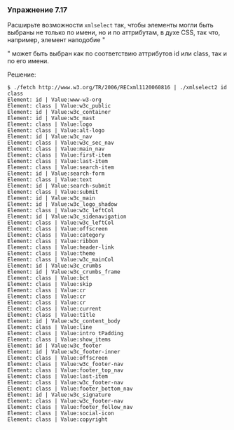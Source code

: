 ### Упражнение 7.17

Расширьте возможности ```xmlselect``` так, чтобы элементы могли быть выбраны не только 
по имени, но и по аттрибутам, в духе CSS, так что, например, элемент наподобие
"<div id="page" class="wide">" может быть выбран как по соответствию аттрибутов id 
или class, так и по его имени. 

Решение:
```shell
$ ./fetch http://www.w3.org/TR/2006/RECxml1120060816 | ./xmlselect2 id class
Element: id | Value:www-w3-org
Element: class | Value:w3c_public
Element: id | Value:w3c_container
Element: id | Value:w3c_mast
Element: class | Value:logo
Element: class | Value:alt-logo
Element: id | Value:w3c_nav
Element: class | Value:w3c_sec_nav
Element: class | Value:main_nav
Element: class | Value:first-item
Element: class | Value:last-item
Element: class | Value:search-item
Element: id | Value:search-form
Element: class | Value:text
Element: id | Value:search-submit
Element: class | Value:submit
Element: id | Value:w3c_main
Element: id | Value:w3c_logo_shadow
Element: class | Value:w3c_leftCol
Element: id | Value:w3c_sidenavigation
Element: class | Value:w3c_leftCol
Element: class | Value:offscreen
Element: class | Value:category
Element: class | Value:ribbon
Element: class | Value:header-link
Element: class | Value:theme
Element: class | Value:w3c_mainCol
Element: id | Value:w3c_crumbs
Element: id | Value:w3c_crumbs_frame
Element: class | Value:bct
Element: class | Value:skip
Element: class | Value:cr
Element: class | Value:cr
Element: class | Value:cr
Element: class | Value:current
Element: class | Value:title
Element: id | Value:w3c_content_body
Element: class | Value:line
Element: class | Value:intro tPadding
Element: class | Value:show_items
Element: id | Value:w3c_footer
Element: id | Value:w3c_footer-inner
Element: class | Value:offscreen
Element: class | Value:w3c_footer-nav
Element: class | Value:footer_top_nav
Element: class | Value:last-item
Element: class | Value:w3c_footer-nav
Element: class | Value:footer_bottom_nav
Element: id | Value:w3c_signature
Element: class | Value:w3c_footer-nav
Element: class | Value:footer_follow_nav
Element: class | Value:social-icon
Element: class | Value:copyright

```